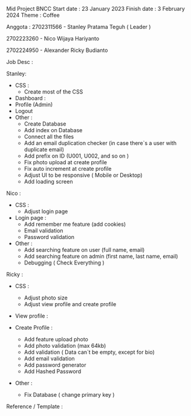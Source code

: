 Mid Project BNCC
Start date : 23 January 2023
Finish date : 3 February 2024
Theme : Coffee

Anggota : 
2702311566 - Stanley Pratama Teguh ( Leader )

2702223260 - Nico Wijaya Hariyanto

2702224950 - Alexander Ricky Budianto

  Job Desc : 
  
Stanley:
- CSS : 
  - Create most of the CSS
- Dashboard : 
- Profile (Admin)
- Logout
- Other :
  - Create Database
  - Add index on Database
  - Connect all the files
  - Add an email duplication checker (in case there`s a user with duplicate email)
  - Add prefix on ID (U001, U002, and so on )
  - Fix photo upload at create profile
  - Fix auto increment at create profile
  - Adjust UI to be responsive ( Mobile or Desktop)
  - Add loading screen
    
Nico :
- CSS :
  - Adjust login page
- Login page :
  - Add remember me feature (add cookies)
  - Email validation
  - Password validation
- Other :
  - Add searching feature on user (full name, email)
  - Add searching feature on admin (first name, last name, email)
  - Debugging ( Check Everything )

  
Ricky :
- CSS :
  - Adjust photo size
  - Adjust view profile and create profile
- View profile :
  
- Create Profile :
  - Add feature upload photo
  - Add photo validation (max 64kb)
  - Add validation ( Data can`t be empty, except for bio)
  - Add email validation
  - Add password generator
  - Add Hashed Password
- Other : 
  - Fix Database ( change primary key )

Reference / Template : 



